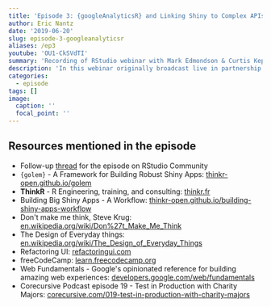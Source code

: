 ```yaml
---
title: 'Episode 3: {googleAnalyticsR} and Linking Shiny to Complex APIs'
author: Eric Nantz
date: '2019-06-20'
slug: episode-3-googleanalyticsr
aliases: /ep3
youtube: 'OU1-CkSVdTI'
summary: 'Recording of RStudio webinar with Mark Edmondson & Curtis Kephart'
description: 'In this webinar originally broadcast live in partnership with RStudio Community, [Mark Edmondson](https://twitter.com/holomarked) from [IIH Nordic](https://iihnordic.com) shares many excellent insights and practical advice for building production grade Shiny applications.  You will hear why the new `{golem}` package is the `{usethis}` for Shiny app development, why keeping the perspective of your app customers can keep you on the right development path, and much more!  You can keep the discussion going by visiting the episode  [thread](https://community.rstudio.com/t/shiny-developer-series-episode-2-follow-up-thread-colin-fay-on-golem-and-effective-shiny-development-methods/32618) on the RStudio Community portal!'
categories:
  - episode
tags: []
image:
  caption: ''
  focal_point: ''
---
```


## Resources mentioned in the episode

* Follow-up [thread](https://community.rstudio.com/t/shiny-developer-series-episode-2-follow-up-thread-colin-fay-on-golem-and-effective-shiny-development-methods/32618) for the episode on RStudio Community
* `{golem}` - A Framework for Building Robust Shiny Apps:  [thinkr-open.github.io/golem](https://thinkr-open.github.io/golem/)
* __ThinkR__ - R Engineering, training, and consulting: [thinkr.fr](https://thinkr.fr/)
* Building Big Shiny Apps - A Workflow: [thinkr-open.github.io/building-shiny-apps-workflow](https://thinkr-open.github.io/building-shiny-apps-workflow/)
* Don't make me think, Steve Krug: [en.wikipedia.org/wiki/Don%27t_Make_Me_Think](https://en.wikipedia.org/wiki/Don%27t_Make_Me_Think)
* The Design of Everyday things: [en.wikipedia.org/wiki/The_Design_of_Everyday_Things](https://en.wikipedia.org/wiki/The_Design_of_Everyday_Things)
* Refactoring UI: [refactoringui.com](https://refactoringui.com/)
* freeCodeCamp: [learn.freecodecamp.org](https://learn.freecodecamp.org/)
* Web Fundamentals - Google's opinionated reference for building amazing web experiences: [developers.google.com/web/fundamentals](https://developers.google.com/web/fundamentals/)
* Corecursive Podcast episode 19 - Test in Production with Charity Majors: [corecursive.com/019-test-in-production-with-charity-majors](https://corecursive.com/019-test-in-production-with-charity-majors/)

